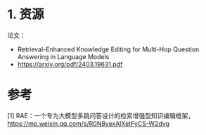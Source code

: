 # 1. 资源

论文：
- Retrieval-Enhanced Knowledge Editing for Multi-Hop Question Answering in Language Models
- https://arxiv.org/pdf/2403.19631.pdf

# 参考

[1] RAE：一个专为大模型多跳问答设计的检索增强型知识编辑框架，https://mp.weixin.qq.com/s/R0N8yexAlXetFyCS-W2dvg